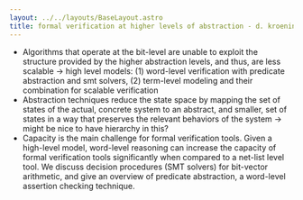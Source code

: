 ```yaml
---
layout: ../../layouts/BaseLayout.astro
title: formal verification at higher levels of abstraction - d. kroening et al., 2007
---
```

- Algorithms that operate at the bit-level are unable to exploit the structure provided by the higher abstraction levels, and thus, are less scalable $\rightarrow$ high level models: (1) word-level verification with predicate abstraction and smt solvers, (2) term-level modeling and their combination for scalable verification 
- Abstraction techniques reduce the state space by mapping the set of states of the actual, concrete system to an abstract, and smaller, set of states in a way that preserves the relevant behaviors of the system $\rightarrow$ might be nice to have hierarchy in this?
- Capacity is the main challenge for formal verification tools. Given a high-level model, word-level reasoning can increase the capacity of formal verification tools significantly when compared to a net-list level tool. We discuss decision procedures (SMT solvers) for bit-vector arithmetic, and give an overview of predicate abstraction, a word-level assertion checking technique.
